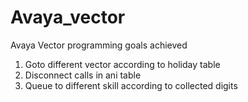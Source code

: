 # Avaya_vector

Avaya Vector programming goals achieved

1. Goto different vector according to holiday table
2. Disconnect calls in ani table
3. Queue to different skill according to collected digits
